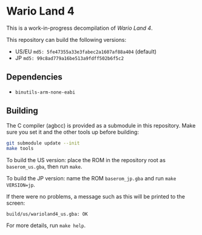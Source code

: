 # Wario Land 4

This is a work-in-progress decompilation of *Wario Land 4*.

This repository can build the following versions:
- US/EU `md5: 5fe47355a33e3fabec2a1607af88a404` (default)
- JP `md5: 99c8ad779a16be513a9fdff502b6f5c2`

## Dependencies

- `binutils-arm-none-eabi`

## Building

The C compiler (agbcc) is provided as a submodule in this repository. Make sure you set it and the other tools up before
building:

```sh
git submodule update --init
make tools
```

To build the US version: place the ROM in the repository root as `baserom_us.gba`, then run `make`.

To build the JP version: name the ROM `baserom_jp.gba` and run `make VERSION=jp`.

If there were no problems, a message such as this will be printed to the screen:

```
build/us/warioland4_us.gba: OK
```

For more details, run `make help`.
